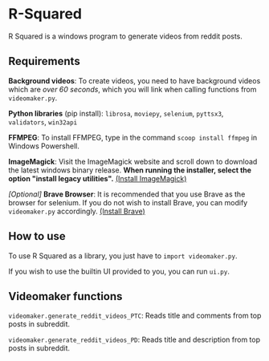 # R-Squared

R Squared is a windows program to generate videos from reddit posts.

## Requirements

**Background videos**: To create videos, you need to have background videos which are *over 60 seconds*, which you will link when calling functions from `videomaker.py`.

**Python libraries** (pip install): `librosa`, `moviepy`, `selenium`, `pyttsx3`, `validators`, `win32api`

**FFMPEG**: To install FFMPEG, type in the command `scoop install ffmpeg` in Windows Powershell.

**ImageMagick**: Visit the ImageMagick website and scroll down to download the latest windows binary release. **When running the installer, select the option "install legacy utilities".** [(Install ImageMagick)](https://imagemagick.org/script/download.php)

*[Optional]* **Brave Browser**: It is recommended that you use Brave as the browser for selenium. If you do not wish to install Brave, you can modify `videomaker.py` accordingly. [(Install Brave)](https://brave.com/download/)

## How to use

To use R Squared as a library, you just have to `import videomaker.py`.

If you wish to use the builtin UI provided to you, you can run `ui.py`.

## Videomaker functions

`videomaker.generate_reddit_videos_PTC`: Reads title and comments from top posts in subreddit.

`videomaker.generate_reddit_videos_PD`: Reads title and description from top posts in subreddit.
